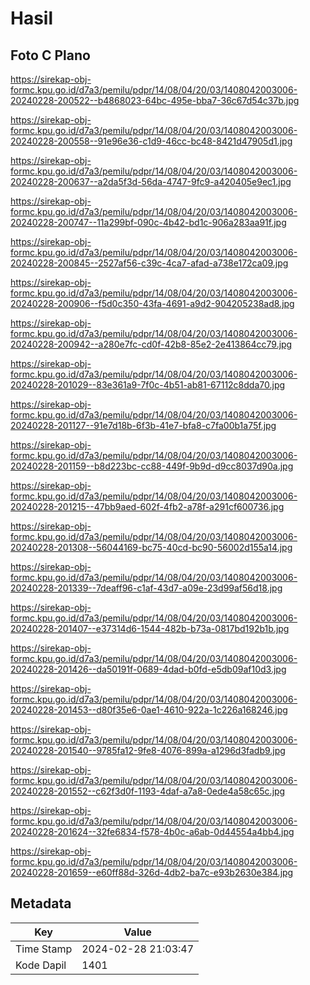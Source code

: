 # Hasil

## Foto C Plano

https://sirekap-obj-formc.kpu.go.id/d7a3/pemilu/pdpr/14/08/04/20/03/1408042003006-20240228-200522--b4868023-64bc-495e-bba7-36c67d54c37b.jpg

https://sirekap-obj-formc.kpu.go.id/d7a3/pemilu/pdpr/14/08/04/20/03/1408042003006-20240228-200558--91e96e36-c1d9-46cc-bc48-8421d47905d1.jpg

https://sirekap-obj-formc.kpu.go.id/d7a3/pemilu/pdpr/14/08/04/20/03/1408042003006-20240228-200637--a2da5f3d-56da-4747-9fc9-a420405e9ec1.jpg

https://sirekap-obj-formc.kpu.go.id/d7a3/pemilu/pdpr/14/08/04/20/03/1408042003006-20240228-200747--11a299bf-090c-4b42-bd1c-906a283aa91f.jpg

https://sirekap-obj-formc.kpu.go.id/d7a3/pemilu/pdpr/14/08/04/20/03/1408042003006-20240228-200845--2527af56-c39c-4ca7-afad-a738e172ca09.jpg

https://sirekap-obj-formc.kpu.go.id/d7a3/pemilu/pdpr/14/08/04/20/03/1408042003006-20240228-200906--f5d0c350-43fa-4691-a9d2-904205238ad8.jpg

https://sirekap-obj-formc.kpu.go.id/d7a3/pemilu/pdpr/14/08/04/20/03/1408042003006-20240228-200942--a280e7fc-cd0f-42b8-85e2-2e413864cc79.jpg

https://sirekap-obj-formc.kpu.go.id/d7a3/pemilu/pdpr/14/08/04/20/03/1408042003006-20240228-201029--83e361a9-7f0c-4b51-ab81-67112c8dda70.jpg

https://sirekap-obj-formc.kpu.go.id/d7a3/pemilu/pdpr/14/08/04/20/03/1408042003006-20240228-201127--91e7d18b-6f3b-41e7-bfa8-c7fa00b1a75f.jpg

https://sirekap-obj-formc.kpu.go.id/d7a3/pemilu/pdpr/14/08/04/20/03/1408042003006-20240228-201159--b8d223bc-cc88-449f-9b9d-d9cc8037d90a.jpg

https://sirekap-obj-formc.kpu.go.id/d7a3/pemilu/pdpr/14/08/04/20/03/1408042003006-20240228-201215--47bb9aed-602f-4fb2-a78f-a291cf600736.jpg

https://sirekap-obj-formc.kpu.go.id/d7a3/pemilu/pdpr/14/08/04/20/03/1408042003006-20240228-201308--56044169-bc75-40cd-bc90-56002d155a14.jpg

https://sirekap-obj-formc.kpu.go.id/d7a3/pemilu/pdpr/14/08/04/20/03/1408042003006-20240228-201339--7deaff96-c1af-43d7-a09e-23d99af56d18.jpg

https://sirekap-obj-formc.kpu.go.id/d7a3/pemilu/pdpr/14/08/04/20/03/1408042003006-20240228-201407--e37314d6-1544-482b-b73a-0817bd192b1b.jpg

https://sirekap-obj-formc.kpu.go.id/d7a3/pemilu/pdpr/14/08/04/20/03/1408042003006-20240228-201426--da50191f-0689-4dad-b0fd-e5db09af10d3.jpg

https://sirekap-obj-formc.kpu.go.id/d7a3/pemilu/pdpr/14/08/04/20/03/1408042003006-20240228-201453--d80f35e6-0ae1-4610-922a-1c226a168246.jpg

https://sirekap-obj-formc.kpu.go.id/d7a3/pemilu/pdpr/14/08/04/20/03/1408042003006-20240228-201540--9785fa12-9fe8-4076-899a-a1296d3fadb9.jpg

https://sirekap-obj-formc.kpu.go.id/d7a3/pemilu/pdpr/14/08/04/20/03/1408042003006-20240228-201552--c62f3d0f-1193-4daf-a7a8-0ede4a58c65c.jpg

https://sirekap-obj-formc.kpu.go.id/d7a3/pemilu/pdpr/14/08/04/20/03/1408042003006-20240228-201624--32fe6834-f578-4b0c-a6ab-0d44554a4bb4.jpg

https://sirekap-obj-formc.kpu.go.id/d7a3/pemilu/pdpr/14/08/04/20/03/1408042003006-20240228-201659--e60ff88d-326d-4db2-ba7c-e93b2630e384.jpg


## Metadata

| Key        | Value               |
| ---------- | ------------------- |
| Time Stamp | 2024-02-28 21:03:47 |
| Kode Dapil | 1401                |



